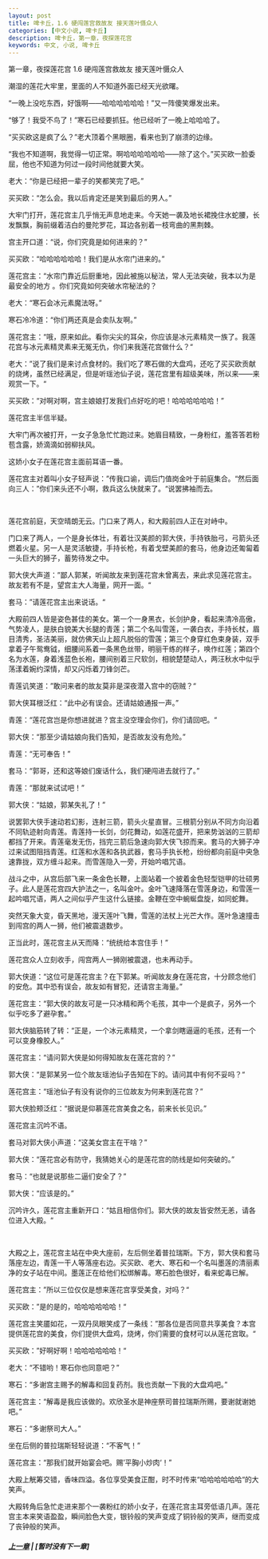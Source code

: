 ```yaml
---
layout: post
title: 啤卡丘，1.6 硬闯莲宫救故友 接天莲叶慑众人
categories: [中文小说, 啤卡丘]
description: 啤卡丘，第一章，夜探莲花宫
keywords: 中文, 小说, 啤卡丘
---
```


第一章，夜探莲花宫 1.6 硬闯莲宫救故友 接天莲叶慑众人

潮湿的莲花大牢里，里面的人不知道外面已经天光欲曙。

“一晚上没吃东西，好饿啊——哈哈哈哈哈哈！”又一阵傻笑爆发出来。

“够了！我受不鸟了！”寒石已经要抓狂。他已经听了一晚上哈哈哈了。

“买买欧这是疯了么？”老大顶着个黑眼圈，看来也到了崩溃的边缘。

“我也不知道啊，我觉得一切正常。啊哈哈哈哈哈哈——除了这个。”买买欧一脸委屈，他也不知道为何过一段时间他就要大笑。

老大：“你是已经把一辈子的笑都笑完了吧。”

买买欧：“怎么会。我以后肯定还是笑到最后的男人。”

大牢门打开，莲花宫主几乎悄无声息地走来。今天她一袭及地长裙挽住水蛇腰，长发飘飘，胸前缀着洁白的曼陀罗花，耳边各别着一枝弯曲的黑荆棘。

宫主开口道：“说，你们究竟是如何进来的？”

买买欧：“哈哈哈哈哈哈！我们是从水帘门进来的。”

莲花宫主：“水帘门靠近后厨重地，因此被施以秘法，常人无法突破，我本以为是最安全的地方 。你们究竟如何突破水帘秘法的？

老大：“寒石会冰元素魔法呀。”

寒石冷冷道：“你们两还真是会卖队友啊。”

莲花宫主：“哦，原来如此。看你尖尖的耳朵，你应该是冰元素精灵一族了。我莲花宫与冰元素精灵素来无冤无仇，你们来我莲花宫做什么？“

老大：”说了我们是来讨点食材的。我们吃了寒石做的大盘鸡，还吃了买买欧贡献的烧烤，虽然已经满足，但是听瑶池仙子说，莲花宫里有超级美味，所以来——来观赏一下。“

买买欧：“对啊对啊，宫主娘娘打发我们点好吃的吧！哈哈哈哈哈哈！”

莲花宫主半信半疑。

大牢门再次被打开，一女子急急忙忙跑过来。她眉目精致，一身粉红，羞答答若粉苞含露，娇滴滴如弱柳扶风。

这娇小女子在莲花宫主面前耳语一番。

莲花宫主对着叫小女子轻声说：”传我口谕，调后门值岗金叶于前庭集合。“然后面向三人：”你们来头还不小啊，救兵这么快就来了。“说罢拂袖而去。

<br>

莲花宫前庭，天空晴朗无云。门口来了两人，和大殿前四人正在对峙中。

门口来了两人，一个是身长体壮，有着壮汉美颜的郭大侠，手持铁胎弓，弓箭头还燃着火星。另一人是灵活敏捷，手持长枪，有着戈壁美颜的套马，他身边还匍匐着一头巨大的狮子，蓄势待发之中。

郭大侠大声道：”鄙人郭某，听闻故友来到莲花宫未曾离去，来此求见莲花宫主。故友若有不是，望宫主大人海量，网开一面。“

套马：”请莲花宫主出来说话。“

大殿前四人皆是姿色甚佳的美女。第一个一身黑衣，长剑护身，看起来清冷高傲，气势凌人，是肤白貌美大长腿的青莲；第二个名叫雪莲，一袭白衣，手持长杖，眉目清秀，圣洁美丽，就仿佛天山上超凡脱俗的雪莲；第三个身穿红色束身装，双手拿着子午鸳鸯钺，细腰间系着一条黑色丝带，明丽干练的样子，唤作红莲；第四个名为水莲，身着浅蓝色长袍，腰间别着三尺软剑，相貌楚楚动人，两汪秋水中似乎荡漾着婉约深情，却又闪烁着刀锋剑芒。

青莲讥笑道：”敢问来者的故友莫非是深夜潜入宫中的窃贼？“

郭大侠耳根泛红：“此中必有误会。还请姑娘通报一声。”

青莲：“莲花宫岂是你想进就进？宫主没空理会你们，你们请回吧。“

郭大侠：“那至少请姑娘向我们告知，是否故友没有危险。”

青莲：“无可奉告！”

套马：“郭哥，还和这等娘们废话什么，我们硬闯进去就行了。”

青莲：“那就来试试吧！”

郭大侠：“姑娘，郭某失礼了！”

说罢郭大侠手速动若幻影，连射三箭，箭头火星直冒。三根箭分别从不同方向沿着不同轨迹射向青莲。青莲持一长剑，剑花舞动，如莲花盛开，把来势汹汹的三箭却都挡了开来。青莲毫发无伤，挡完三箭后急速向郭大侠飞掠而来。套马的大狮子冲过来试图阻挡青莲。红莲和水莲和各执武器，套马手执长枪，纷纷都向前庭中央急速靠拢，双方缠斗起来。而雪莲隐入一旁，开始吟唱咒语。

战斗之中，从宫后部飞来一条金色长鞭，上面站着一个披着金色轻型铠甲的壮硕男子。此人是莲花宫四大护法之一，名叫金叶。金叶飞速降落在雪莲身边，和雪莲一起吟唱咒语，两人之间似乎产生这什么链接。金鞭在空中蜿蜒盘旋，如同蛇舞。

突然天象大变，昏天黑地，漫天莲叶飞舞，雪莲的法杖上光芒大作。莲叶急速撞击到闯宫的两人一狮，他们被震退数步。

正当此时，莲花宫主从天而降：“统统给本宫住手！”

莲花宫众人立刻收手，闯宫两人一狮刚被震退，也未再动手。

郭大侠道：“这位可是莲花宫主？在下郭某。听闻故友身在莲花宫，十分顾念他们的安危。其中恐有误会，故友如有冒犯，还请宫主海量。”

莲花宫主：“郭大侠的故友可是一只冰精和两个毛孩，其中一个是疯子，另外一个似乎吃多了避孕套。”

郭大侠脑筋转了转：“正是，一个冰元素精灵，一个拿剑瞎逼逼的毛孩，还有一个可以变身橡胶人。”

莲花宫主：“请问郭大侠是如何得知故友在莲花宫的？”

郭大侠：“是郭某另一位个故友瑶池仙子告知在下的。请问其中有何不妥吗？“

莲花宫主：“瑶池仙子有没有说你的三位故友为何来到莲花宫？”

郭大侠脸颊泛红：“据说是仰慕莲花宫美食之名，前来长长见识。”

莲花宫主沉吟不语。

套马对郭大侠小声道：“这美女宫主在干啥？”

郭大侠：“莲花宫必有防守，我猜她关心的是莲花宫的防线是如何突破的。”

套马：“也就是说那些二逼们安全了？”

郭大侠：“应该是的。”

沉吟许久，莲花宫主重新开口：“姑且相信你们。郭大侠的故友皆安然无恙，请各位进入大殿。“

<br>

大殿之上，莲花宫主站在中央大座前，左后侧坐着普拉瑞斯。下方，郭大侠和套马落座左边，青莲一干人等落座右边。买买欧、老大、寒石和一个名叫墨莲的清丽素净的女子站在中间。墨莲正在给他们松绑解毒。寒石脸色很好，看来蛇毒已解。

莲花宫主：”所以三位仅仅是想来莲花宫享受美食，对吗？“

买买欧：”是的是的，哈哈哈哈哈哈！“

莲花宫主笑靥如花，一双丹凤眼笑成了一条线：”那各位是否同意共享美食？本宫提供莲花宫的美食，你们提供大盘鸡，烧烤，你们需要的食材可以从莲花宫取。“

买买欧：”好啊好啊！哈哈哈哈哈哈！“

老大：“不错哟！寒石你也同意吧？”

寒石：“多谢宫主赐予的解毒和回复药剂。我也贡献一下我的大盘鸡吧。”

莲花宫主：“解毒是我应该做的。欢欣圣水是神座祭司普拉瑞斯所赐，要谢就谢她吧。”

寒石：“多谢祭司大人。”

坐在后侧的普拉瑞斯轻轻说道：“不客气！”

莲花宫主：“那我们就开始宴会吧。赐’平胸小炒肉‘！”

大殿上觥筹交错，香味四溢。各位享受美食正酣，时不时传来“哈哈哈哈哈哈“的大笑声。

大殿转角后急忙走进来那个一袭粉红的娇小女子，在莲花宫主耳旁低语几声。莲花宫主本来笑语盈盈，瞬间脸色大变，银铃般的笑声变成了铜铃般的笑声，继而变成了丧钟般的笑声。

##### [上一章](/2017/09/01/Pikaqiu-1-5/) | [暂时没有下一章]
